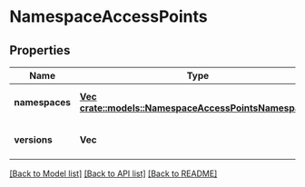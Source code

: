 # NamespaceAccessPoints

## Properties
Name | Type | Description | Notes
------------ | ------------- | ------------- | -------------
**namespaces** | [**Vec <crate::models::NamespaceAccessPointsNamespaces>**](NamespaceAccessPoints_namespaces.md) |  | [optional] [default to null]
**versions** | **Vec<String>** |  | [optional] [default to null]

[[Back to Model list]](../README.md#documentation-for-models) [[Back to API list]](../README.md#documentation-for-api-endpoints) [[Back to README]](../README.md)


